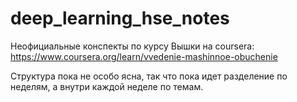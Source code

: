 # deep_learning_hse_notes

Неофициальные конспекты по курсу Вышки на coursera: https://www.coursera.org/learn/vvedenie-mashinnoe-obuchenie

Структура пока не особо ясна, так что пока идет разделение по неделям, а внутри каждой неделе по темам.
